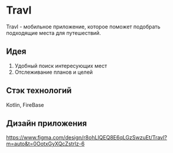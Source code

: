# Travl

Travl - мобильное приложение, которое поможет подобрать подходящие места для путешествий.

## Идея

1. Удобный поиск интересующих мест
2. Отслеживание планов и целей


## Стэк технологий
Kotlin, FireBase

## Дизайн приложения
https://www.figma.com/design/r8ohLIQEQ8E6qLGzSwzuEt/Travl?m=auto&t=0OotxGyXQcZstrlz-6
